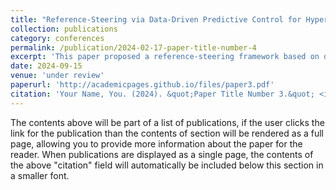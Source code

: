 ```yaml
---
title: "Reference-Steering via Data-Driven Predictive Control for Hyper-Accurate Robotic Flying-Hopping Locomotion"
collection: publications
category: conferences
permalink: /publication/2024-02-17-paper-title-number-4
excerpt: 'This paper proposed a reference-steering framework based on data driven predictive control that can account for model mismatch and enhance trajectory tracking performance based on previous input-output trajectories'
date: 2024-09-15
venue: 'under review'
paperurl: 'http://academicpages.github.io/files/paper3.pdf'
citation: 'Your Name, You. (2024). &quot;Paper Title Number 3.&quot; <i>GitHub Journal of Bugs</i>. 1(3).'
---
```


The contents above will be part of a list of publications, if the user clicks the link for the publication than the contents of section will be rendered as a full page, allowing you to provide more information about the paper for the reader. When publications are displayed as a single page, the contents of the above "citation" field will automatically be included below this section in a smaller font.
